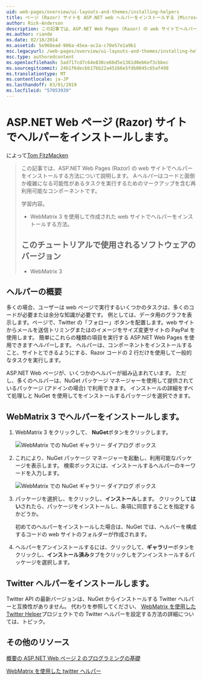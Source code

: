 ```yaml
---
uid: web-pages/overview/ui-layouts-and-themes/installing-helpers
title: ページ (Razor) サイトを ASP.NET web ヘルパーをインストールする |Microsoft Docs
author: Rick-Anderson
description: この記事では、ASP.NET Web Pages (Razor) の web サイトでヘルパーをインストールする方法について説明します。 コードとごとにマークアップを含む再利用可能なコンポーネントをヘルパーには.
ms.author: riande
ms.date: 02/18/2014
ms.assetid: 5e968ead-906a-45ea-ac2a-c70e57e1a9b1
msc.legacyurl: /web-pages/overview/ui-layouts-and-themes/installing-helpers
msc.type: authoredcontent
ms.openlocfilehash: 5ad717cd7c64e830ce66d5e1361d0eb6ef3cbbec
ms.sourcegitcommit: 24b1f6decbb17bb22a45166e5fdb0845c65af498
ms.translationtype: MT
ms.contentlocale: ja-JP
ms.lasthandoff: 03/01/2019
ms.locfileid: "57053939"
---
```

<a name="installing-a-helper-in-an-aspnet-web-pages-razor-site"></a>ASP.NET Web ページ (Razor) サイトでヘルパーをインストールします。
====================
によって[Tom FitzMacken](https://github.com/tfitzmac)

> この記事では、ASP.NET Web Pages (Razor) の web サイトでヘルパーをインストールする方法について説明します。 A*ヘルパー*はコードと面倒か複雑になる可能性があるタスクを実行するためのマークアップを含む再利用可能なコンポーネントです。
> 
> 学習内容。
> 
> - WebMatrix 3 を使用して作成された web サイトでヘルパーをインストールする方法。
>   
> 
> ## <a name="software-versions-used-in-the-tutorial"></a>このチュートリアルで使用されるソフトウェアのバージョン
> 
> 
> - WebMatrix 3


## <a name="overview-of-helpers"></a>ヘルパーの概要

多くの場合、ユーザーは web ページで実行するいくつかのタスクは、多くのコードが必要または余分な知識が必要です。 例としては、データ用のグラフを表示します。ページで、Twitter の「フォロー」ボタンを配置します。web サイトからメールを送信トリミングまたはのイメージをサイズ変更サイトの PayPal を使用します。 簡単にこれらの種類の項目を実行する ASP.NET Web Pages を使用できます*ヘルパー*します。 ヘルパーは、コンポーネントをインストールすること、サイトとできるようにする、Razor コードの 2 行だけを使用して一般的なタスクを実行します。

ASP.NET Web ページが、いくつかのヘルパーが組み込まれています。 ただし、多くのヘルパーは、NuGet パッケージ マネージャーを使用して提供されているパッケージ (アドインの場合) で利用できます。 インストールの詳細をすべて処理しと NuGet を使用してをインストールするパッケージを選択できます。

## <a name="installing-a-helper-in-webmatrix-3"></a>WebMatrix 3 でヘルパーをインストールします。

1. WebMatrix 3 をクリックして、 **NuGet**ボタンをクリックします。

    ![WebMatrix での NuGet ギャラリー ダイアログ ボックス](installing-helpers/_static/image1.png)
2. これにより、NuGet パッケージ マネージャーを起動し、利用可能なパッケージを表示します。 検索ボックスには、インストールするヘルパーのキーワードを入力します。

    ![WebMatrix での NuGet ギャラリー ダイアログ ボックス](installing-helpers/_static/image2.png)
3. パッケージを選択し、をクリックし、**インストール**します。 クリックして**はい**されたら、パッケージをインストールし、条項に同意することを指定するかどうか。

     初めてのヘルパーをインストールした場合は、NuGet では、ヘルパーを構成するコードの web サイトのフォルダーが作成されます。
4. ヘルパーをアンインストールするには、クリックして、**ギャラリー**ボタンをクリックし、**インストール済み**タブをクリックしをアンインストールするパッケージを選択します。

## <a name="installing-the-twitter-helper"></a>Twitter ヘルパーをインストールします。

Twitter API の最新バージョンは、NuGet からインストールする Twitter ヘルパーと互換性がありません。 代わりを参照してください、 [WebMatrix を使用した Twitter Helper](twitter-helper.md)プロジェクトでの Twitter ヘルパーを設定する方法の詳細については、トピック。

<a id="Additional_Resources"></a>
## <a name="additional-resources"></a>その他のリソース


[概要の ASP.NET Web ページ 2 のプログラミングの基礎](../getting-started/introducing-razor-syntax-c.md)

[WebMatrix を使用した twitter ヘルパー](twitter-helper.md)
